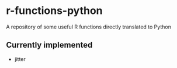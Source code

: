 # r-functions-python
A repository of some useful R functions directly translated to Python

## Currently implemented
- jitter
